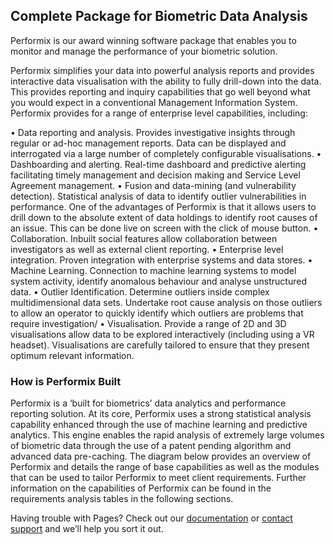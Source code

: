 ## Complete Package for Biometric Data Analysis

Performix is our award winning software package that enables you to monitor and manage the performance of your biometric solution.

Performix simplifies your data into powerful analysis reports and provides interactive data visualisation with the ability to fully drill-down into the data. This provides reporting and inquiry capabilities that go well beyond what you would expect in a conventional Management Information System.  Performix provides for a range of enterprise level capabilities, including:

•	Data reporting and analysis. Provides investigative insights through regular or ad-hoc management reports. Data can be displayed and interrogated via a large number of completely configurable visualisations.
•	Dashboarding and alerting. Real-time dashboard and predictive alerting facilitating timely management and decision making and Service Level Agreement management.
•	Fusion and data-mining (and vulnerability detection). Statistical analysis of data to identify outlier vulnerabilities in performance. One of the advantages of Performix is that it allows users to drill down to the absolute extent of data holdings to identify root causes of an issue.  This can be done live on screen with the click of mouse button.
•	Collaboration. Inbuilt social features allow collaboration between investigators as well as external client reporting.
•	Enterprise level integration. Proven integration with enterprise systems and data stores.
•	Machine Learning. Connection to machine learning systems to model system activity, identify anomalous behaviour and analyse unstructured data.
•	Outlier Identification. Determine outliers inside complex multidimensional data sets. Undertake root cause analysis on those outliers to allow an operator to quickly identify which outliers are problems that require investigation/ 
•	Visualisation. Provide a range of 2D and 3D visualisations allow data to be explored interactively (including using a VR headset). Visualisations are carefully tailored to ensure that they present optimum relevant information.
###	How is Performix Built
Performix is a ‘built for biometrics’ data analytics and performance reporting solution. At its core, Performix uses a strong statistical analysis capability enhanced through the use of machine learning and predictive analytics. This engine enables the rapid analysis of extremely large volumes of biometric data through the use of a patent pending algorithm and advanced data pre-caching.
The diagram below provides an overview of Performix and details the range of base capabilities as well as the modules that can be used to tailor Performix to meet client requirements. Further information on the capabilities of Performix can be found in the requirements analysis tables in the following sections.


Having trouble with Pages? Check out our [documentation](https://help.github.com/categories/github-pages-basics/) or [contact support](https://github.com/contact) and we’ll help you sort it out.
